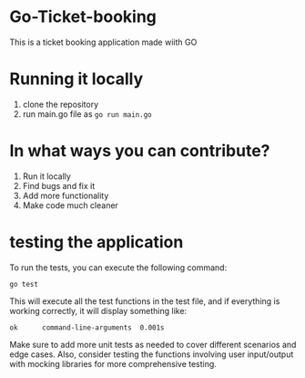 # Go-Ticket-booking
This is a ticket booking application made wiith GO

# Running it locally

1. clone the repository
2. run main.go file as `go run main.go`
   
# In what ways you can contribute?

1. Run it locally
2. Find bugs and fix it
3. Add more functionality
4. Make code much cleaner

# testing the application

To run the tests, you can execute the following command:

```
go test
```

This will execute all the test functions in the test file, and if everything is working correctly, it will display something like:
```
ok  	command-line-arguments	0.001s
```
Make sure to add more unit tests as needed to cover different scenarios and edge cases. Also, consider testing the functions involving user input/output with mocking libraries for more comprehensive testing.

